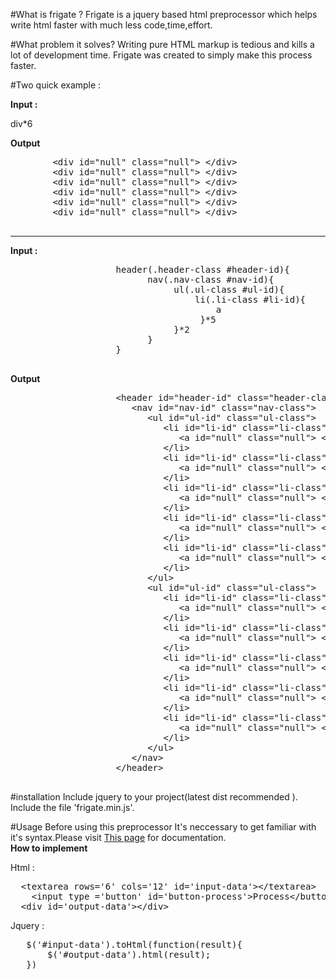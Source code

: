 #What is frigate ?
Frigate is a jquery based html preprocessor which helps write html faster with much less code,time,effort.

#What problem it solves?
Writing pure HTML markup is tedious and kills a lot of development time. Frigate was created to simply make this process faster.

#Two quick example :
<p><b>Input :</b></p>
        div*6  
<p><b>Output</b></p>
  <pre>
		&#x3C;div id=&#x22;null&#x22; class=&#x22;null&#x22;&#x3E; &#x3C;/div&#x3E;
		&#x3C;div id=&#x22;null&#x22; class=&#x22;null&#x22;&#x3E; &#x3C;/div&#x3E;
		&#x3C;div id=&#x22;null&#x22; class=&#x22;null&#x22;&#x3E; &#x3C;/div&#x3E;
		&#x3C;div id=&#x22;null&#x22; class=&#x22;null&#x22;&#x3E; &#x3C;/div&#x3E;
		&#x3C;div id=&#x22;null&#x22; class=&#x22;null&#x22;&#x3E; &#x3C;/div&#x3E;
		&#x3C;div id=&#x22;null&#x22; class=&#x22;null&#x22;&#x3E; &#x3C;/div&#x3E;
  </pre>
 <hr> 
<p><b>Input :</b></p>
				<pre>
					header(.header-class #header-id){
						  nav(.nav-class #nav-id){
							   ul(.ul-class #ul-id){
								   li(.li-class #li-id){
									   a
									}*5
							   }*2
						  }
					}
				</pre> 
<p><b>Output</b></p>
  <pre>
					&#x3C;header id=&#x22;header-id&#x22; class=&#x22;header-class&#x22;&#x3E;
					   &#x3C;nav id=&#x22;nav-id&#x22; class=&#x22;nav-class&#x22;&#x3E;
						  &#x3C;ul id=&#x22;ul-id&#x22; class=&#x22;ul-class&#x22;&#x3E;
							 &#x3C;li id=&#x22;li-id&#x22; class=&#x22;li-class&#x22;&#x3E;
								&#x3C;a id=&#x22;null&#x22; class=&#x22;null&#x22;&#x3E; &#x3C;/a&#x3E;
							 &#x3C;/li&#x3E;
							 &#x3C;li id=&#x22;li-id&#x22; class=&#x22;li-class&#x22;&#x3E;
								&#x3C;a id=&#x22;null&#x22; class=&#x22;null&#x22;&#x3E; &#x3C;/a&#x3E;
							 &#x3C;/li&#x3E;
							 &#x3C;li id=&#x22;li-id&#x22; class=&#x22;li-class&#x22;&#x3E;
								&#x3C;a id=&#x22;null&#x22; class=&#x22;null&#x22;&#x3E; &#x3C;/a&#x3E;
							 &#x3C;/li&#x3E;
							 &#x3C;li id=&#x22;li-id&#x22; class=&#x22;li-class&#x22;&#x3E;
								&#x3C;a id=&#x22;null&#x22; class=&#x22;null&#x22;&#x3E; &#x3C;/a&#x3E;
							 &#x3C;/li&#x3E;
							 &#x3C;li id=&#x22;li-id&#x22; class=&#x22;li-class&#x22;&#x3E;
								&#x3C;a id=&#x22;null&#x22; class=&#x22;null&#x22;&#x3E; &#x3C;/a&#x3E;
							 &#x3C;/li&#x3E;
						  &#x3C;/ul&#x3E;
						  &#x3C;ul id=&#x22;ul-id&#x22; class=&#x22;ul-class&#x22;&#x3E;
							 &#x3C;li id=&#x22;li-id&#x22; class=&#x22;li-class&#x22;&#x3E;
								&#x3C;a id=&#x22;null&#x22; class=&#x22;null&#x22;&#x3E; &#x3C;/a&#x3E;
							 &#x3C;/li&#x3E;
							 &#x3C;li id=&#x22;li-id&#x22; class=&#x22;li-class&#x22;&#x3E;
								&#x3C;a id=&#x22;null&#x22; class=&#x22;null&#x22;&#x3E; &#x3C;/a&#x3E;
							 &#x3C;/li&#x3E;
							 &#x3C;li id=&#x22;li-id&#x22; class=&#x22;li-class&#x22;&#x3E;
								&#x3C;a id=&#x22;null&#x22; class=&#x22;null&#x22;&#x3E; &#x3C;/a&#x3E;
							 &#x3C;/li&#x3E;
							 &#x3C;li id=&#x22;li-id&#x22; class=&#x22;li-class&#x22;&#x3E;
								&#x3C;a id=&#x22;null&#x22; class=&#x22;null&#x22;&#x3E; &#x3C;/a&#x3E;
							 &#x3C;/li&#x3E;
							 &#x3C;li id=&#x22;li-id&#x22; class=&#x22;li-class&#x22;&#x3E;
								&#x3C;a id=&#x22;null&#x22; class=&#x22;null&#x22;&#x3E; &#x3C;/a&#x3E;
							 &#x3C;/li&#x3E;
						  &#x3C;/ul&#x3E;
					   &#x3C;/nav&#x3E;
					&#x3C;/header&#x3E;
  </pre>
  
  
#installation
Include jquery to your project(latest dist recommended ).</br>
Include the file 'frigate.min.js'.

#Usage
Before using this preprocessor It's neccessary to  get familiar with it's syntax.Please visit <a href='http://www.htmlai.com/doc.html'>This page</a> for documentation.</br>
<b>How to implement</b>
<p>Html : </p>
<pre>
  &#x3C;textarea rows=&#x27;6&#x27; cols=&#x27;12&#x27; id=&#x27;input-data&#x27;&#x3E;&#x3C;/textarea&#x3E;
    &#x3C;input type =&#x27;button&#x27; id=&#x27;button-process&#x27;&#x3E;Process&#x3C;/button&#x3E;
  &#x3C;div id=&#x27;output-data&#x27;&#x3E;&#x3C;/div&#x3E;
</pre>

<p>Jquery : </p>
<pre>
   $('#input-data').toHtml(function(result){
       $('#output-data').html(result);
   })
</pre>
